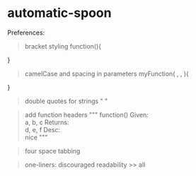 # automatic-spoon

Preferences:
> bracket styling
function(){

}

> camelCase and spacing in parameters
myFunction( <var1>, <var2>, <var3> ){

}

> double quotes for strings " "

> add function headers
"""
function() 
Given:    
  a, b, c
Returns:  
  d, e, f
Desc:     
  nice
"""

> four space tabbing

> one-liners: discouraged
  readability >> all
